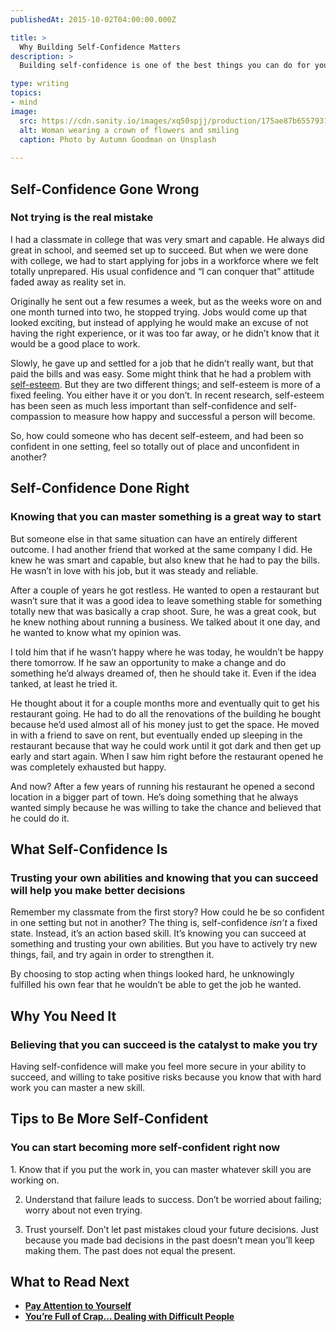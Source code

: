```yaml
---
publishedAt: 2015-10-02T04:00:00.000Z

title: >
  Why Building Self-Confidence Matters
description: >
  Building self-confidence is one of the best things you can do for yourself. Read these tips on building self-confidence for a happier life.

type: writing
topics:
- mind
image:
  src: https://cdn.sanity.io/images/xq50spjj/production/175ae87b6557931c89d6537bbd297f799ca7c198-5472x3648.jpg
  alt: Woman wearing a crown of flowers and smiling
  caption: Photo by Autumn Goodman on Unsplash
  
---
```


## Self-Confidence Gone Wrong

### Not trying is the real mistake

I had a classmate in college that was very smart and capable. He always did great in school, and seemed set up to succeed. But when we were done with college, we had to start applying for jobs in a workforce where we felt totally unprepared. His usual confidence and “I can conquer that” attitude faded away as reality set in.

Originally he sent out a few resumes a week, but as the weeks wore on and one month turned into two, he stopped trying. Jobs would come up that looked exciting, but instead of applying he would make an excuse of not having the right experience, or it was too far away, or he didn’t know that it would be a good place to work.

Slowly, he gave up and settled for a job that he didn’t really want, but that paid the bills and was easy. Some might think that he had a problem with [self-esteem](http://theconfidencecode.com/2014/03/confidence-vs-self-esteem/). But they are two different things; and self-esteem is more of a fixed feeling. You either have it or you don’t. In recent research, self-esteem has been seen as much less important than self-confidence and self-compassion to measure how happy and successful a person will become.

So, how could someone who has decent self-esteem, and had been so confident in one setting, feel so totally out of place and unconfident in another?

## Self-Confidence Done Right

### Knowing that you can master something is a great way to start 

But someone else in that same situation can have an entirely different outcome. I had another friend that worked at the same company I did. He knew he was smart and capable, but also knew that he had to pay the bills. He wasn’t in love with his job, but it was steady and reliable.

After a couple of years he got restless. He wanted to open a restaurant but wasn’t sure that it was a good idea to leave something stable for something totally new that was basically a crap shoot. Sure, he was a great cook, but he knew nothing about running a business. We talked about it one day, and he wanted to know what my opinion was.

I told him that if he wasn’t happy where he was today, he wouldn’t be happy there tomorrow. If he saw an opportunity to make a change and do something he’d always dreamed of, then he should take it. Even if the idea tanked, at least he tried it.

He thought about it for a couple months more and eventually quit to get his restaurant going. He had to do all the renovations of the building he bought because he’d used almost all of his money just to get the space. He moved in with a friend to save on rent, but eventually ended up sleeping in the restaurant because that way he could work until it got dark and then get up early and start again. When I saw him right before the restaurant opened he was completely exhausted but happy.

And now? After a few years of running his restaurant he opened a second location in a bigger part of town. He’s doing something that he always wanted simply because he was willing to take the chance and believed that he could do it.

## What Self-Confidence Is

### Trusting your own abilities and knowing that you can succeed will help you make better decisions 

Remember my classmate from the first story? How could he be so confident in one setting but not in another? The thing is, self-confidence _isn’t_ a fixed state. Instead, it’s an action based skill. It’s knowing you can succeed at something and trusting your own abilities. But you have to actively try new things, fail, and try again in order to strengthen it.

By choosing to stop acting when things looked hard, he unknowingly fulfilled his own fear that he wouldn’t be able to get the job he wanted.

## Why You Need It

### Believing that you can succeed is the catalyst to make you try 

Having self-confidence will make you feel more secure in your ability to succeed, and willing to take positive risks because you know that with hard work you can master a new skill.[](https://marisamorby.com/building-self-confidence#fn-1)

## Tips to Be More Self-Confident

### You can start becoming more self-confident right now 

1. Know that if you put the work in, you can master whatever skill you are working on.

2. Understand that failure leads to success. Don’t be worried about failing; worry about not even trying.

3. Trust yourself. Don’t let past mistakes cloud your future decisions. Just because you made bad decisions in the past doesn’t mean you’ll keep making them. The past does not equal the present.

## What to Read Next

* [**Pay Attention to Yourself**](https://marisamorby.com/pay-attention-to-yourself/)
* [**You’re Full of Crap… Dealing with Difficult People**](https://marisamorby.com/dealing-with-difficult-people/)

[](https://marisamorby.com/building-self-confidence#fnref-1)